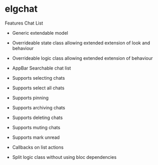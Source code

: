 # elgchat

Features
Chat List

* Generic extendable model

* Overrideable state class allowing extended extension of look and behaviour

* Overrideable logic class allowing extended extension of behaviour

* AppBar Searchable chat list

* Supports selecting chats

* Supports select all chats

* Supports pinning

* Supports archiving chats

* Supports deleting chats

* Supports muting chats

* Supports mark unread

* Callbacks on list actions

* Split logic class without using bloc dependencies
